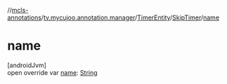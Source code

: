 //[mcls-annotations](../../../../index.md)/[tv.mycujoo.annotation.manager](../../index.md)/[TimerEntity](../index.md)/[SkipTimer](index.md)/[name](name.md)

# name

[androidJvm]\
open override var [name](name.md): [String](https://kotlinlang.org/api/latest/jvm/stdlib/kotlin/-string/index.html)
